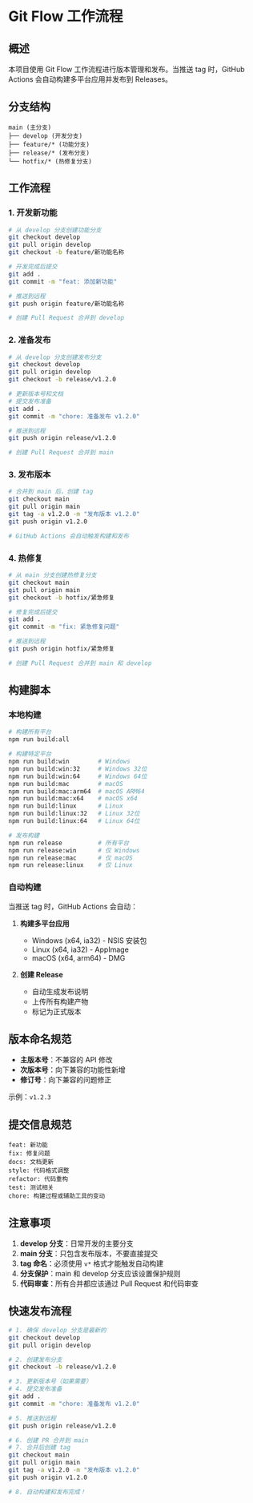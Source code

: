 # Git Flow 工作流程

## 概述

本项目使用 Git Flow 工作流程进行版本管理和发布。当推送 tag 时，GitHub Actions 会自动构建多平台应用并发布到 Releases。

## 分支结构

```
main (主分支)
├── develop (开发分支)
├── feature/* (功能分支)
├── release/* (发布分支)
└── hotfix/* (热修复分支)
```

## 工作流程

### 1. 开发新功能

```bash
# 从 develop 分支创建功能分支
git checkout develop
git pull origin develop
git checkout -b feature/新功能名称

# 开发完成后提交
git add .
git commit -m "feat: 添加新功能"

# 推送到远程
git push origin feature/新功能名称

# 创建 Pull Request 合并到 develop
```

### 2. 准备发布

```bash
# 从 develop 分支创建发布分支
git checkout develop
git pull origin develop
git checkout -b release/v1.2.0

# 更新版本号和文档
# 提交发布准备
git add .
git commit -m "chore: 准备发布 v1.2.0"

# 推送到远程
git push origin release/v1.2.0

# 创建 Pull Request 合并到 main
```

### 3. 发布版本

```bash
# 合并到 main 后，创建 tag
git checkout main
git pull origin main
git tag -a v1.2.0 -m "发布版本 v1.2.0"
git push origin v1.2.0

# GitHub Actions 会自动触发构建和发布
```

### 4. 热修复

```bash
# 从 main 分支创建热修复分支
git checkout main
git pull origin main
git checkout -b hotfix/紧急修复

# 修复完成后提交
git add .
git commit -m "fix: 紧急修复问题"

# 推送到远程
git push origin hotfix/紧急修复

# 创建 Pull Request 合并到 main 和 develop
```

## 构建脚本

### 本地构建

```bash
# 构建所有平台
npm run build:all

# 构建特定平台
npm run build:win        # Windows
npm run build:win:32     # Windows 32位
npm run build:win:64     # Windows 64位
npm run build:mac        # macOS
npm run build:mac:arm64  # macOS ARM64
npm run build:mac:x64    # macOS x64
npm run build:linux      # Linux
npm run build:linux:32   # Linux 32位
npm run build:linux:64   # Linux 64位

# 发布构建
npm run release          # 所有平台
npm run release:win      # 仅 Windows
npm run release:mac      # 仅 macOS
npm run release:linux    # 仅 Linux
```

### 自动构建

当推送 tag 时，GitHub Actions 会自动：

1. **构建多平台应用**
   - Windows (x64, ia32) - NSIS 安装包
   - Linux (x64, ia32) - AppImage
   - macOS (x64, arm64) - DMG

2. **创建 Release**
   - 自动生成发布说明
   - 上传所有构建产物
   - 标记为正式版本

## 版本命名规范

- **主版本号**：不兼容的 API 修改
- **次版本号**：向下兼容的功能性新增
- **修订号**：向下兼容的问题修正

示例：`v1.2.3`

## 提交信息规范

```
feat: 新功能
fix: 修复问题
docs: 文档更新
style: 代码格式调整
refactor: 代码重构
test: 测试相关
chore: 构建过程或辅助工具的变动
```

## 注意事项

1. **develop 分支**：日常开发的主要分支
2. **main 分支**：只包含发布版本，不要直接提交
3. **tag 命名**：必须使用 `v*` 格式才能触发自动构建
4. **分支保护**：main 和 develop 分支应该设置保护规则
5. **代码审查**：所有合并都应该通过 Pull Request 和代码审查

## 快速发布流程

```bash
# 1. 确保 develop 分支是最新的
git checkout develop
git pull origin develop

# 2. 创建发布分支
git checkout -b release/v1.2.0

# 3. 更新版本号（如果需要）
# 4. 提交发布准备
git add .
git commit -m "chore: 准备发布 v1.2.0"

# 5. 推送到远程
git push origin release/v1.2.0

# 6. 创建 PR 合并到 main
# 7. 合并后创建 tag
git checkout main
git pull origin main
git tag -a v1.2.0 -m "发布版本 v1.2.0"
git push origin v1.2.0

# 8. 自动构建和发布完成！
``` 